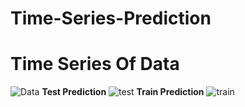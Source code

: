 # Time-Series-Prediction
# Time Series Of Data
![Data](https://user-images.githubusercontent.com/36264923/54862659-f9d38200-4d63-11e9-97f6-41b99906d1fb.png)
**Test Prediction**
![test](https://user-images.githubusercontent.com/36264923/54862682-56cf3800-4d64-11e9-8a25-3bcc567a6a36.png)
**Train Prediction**
![train](https://user-images.githubusercontent.com/36264923/54862683-58006500-4d64-11e9-9cd1-54377c28472b.png)


